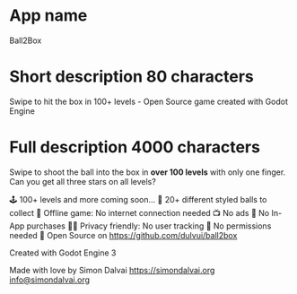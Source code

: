 # App name
Ball2Box

# Short description 80 characters
Swipe to hit the box in 100+ levels - Open Source game created with Godot Engine

# Full description 4000 characters
Swipe to shoot the ball into the box in <b>over 100 levels</b> with only one finger.
Can you get all three stars on all levels?

🕹️ 100+ levels and more coming soon...
🌈 20+ different styled balls to collect
📡 Offline game: No internet connection needed
📺 No ads
💸 No In-App purchases
🕵️‍♀️ Privacy friendly: No user tracking
🛑 No permissions needed
📖 Open Source on https://github.com/dulvui/ball2box

Created with Godot Engine 3

Made with love by Simon Dalvai
https://simondalvai.org
info@simondalvai.org